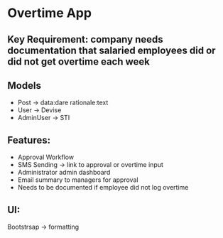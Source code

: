 # Overtime App

## Key Requirement: company needs documentation that salaried employees did or did not get overtime each week

## Models
- Post -> data:dare rationale:text
- User -> Devise
- AdminUser -> STI

## Features:
- Approval Workflow
- SMS Sending -> link to approval or overtime input
- Administrator admin dashboard
- Email summary to managers for approval
- Needs to be documented if employee did not log overtime

## UI:
Bootstrsap -> formatting